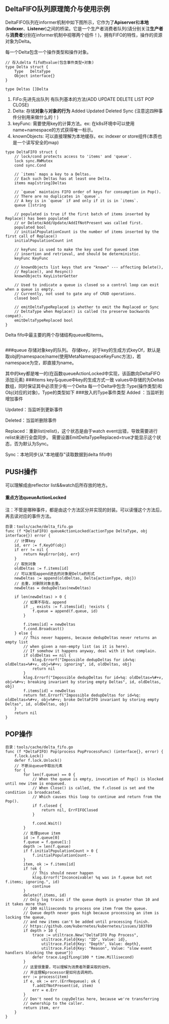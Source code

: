 ## DeltaFIFO队列原理简介与使用示例
DeltaFIFO队列在informer机制中如下图所示，它作为了**Apiserver**和**本地**(**Indexer**、**Listener**)之间的桥梁。它是一个生产者消费者队列(请分别关注**生产者**与**消费者**分别在informer机制中视哪两个组件！)，拥有FIFO的特性，操作的资源对象为Delta。

每一个Delta包含一个操作类型和操作对象。
```bigquery
// 存入delta fifo的value(包含事件类型+对象)
type Delta struct {
	Type   DeltaType
	Object interface{}
}

type Deltas []Delta
```

1. FiFo:先进先出队列 有队列基本的方法(ADD UPDATE DELETE LIST POP CLOSE)
2. Delta: 存储**对象**与**对象的行为** Added Updated Deleted Sync (注意这四种事件分别用来做什么的！)
3. keyFunc: 需要使用key的计算方法。ex: 在k8s环境中可以使用name+namespace的方式获得唯一标示。
4. knownObjects: 可以直接理解为本地缓存。ex: indexer or store组件(本质也是一个读写安全的map)
```bigquery
type DeltaFIFO struct {
	// lock/cond protects access to 'items' and 'queue'.
	lock sync.RWMutex
	cond sync.Cond

	// `items` maps a key to a Deltas.
	// Each such Deltas has at least one Delta.
	items map[string]Deltas

	// `queue` maintains FIFO order of keys for consumption in Pop().
	// There are no duplicates in `queue`.
	// A key is in `queue` if and only if it is in `items`.
	queue []string

	// populated is true if the first batch of items inserted by Replace() has been populated
	// or Delete/Add/Update/AddIfNotPresent was called first.
	populated bool
	// initialPopulationCount is the number of items inserted by the first call of Replace()
	initialPopulationCount int

	// keyFunc is used to make the key used for queued item
	// insertion and retrieval, and should be deterministic.
	keyFunc KeyFunc

	// knownObjects list keys that are "known" --- affecting Delete(),
	// Replace(), and Resync()
	knownObjects KeyListerGetter

	// Used to indicate a queue is closed so a control loop can exit when a queue is empty.
	// Currently, not used to gate any of CRUD operations.
	closed bool

	// emitDeltaTypeReplaced is whether to emit the Replaced or Sync
	// DeltaType when Replace() is called (to preserve backwards compat).
	emitDeltaTypeReplaced bool
}
```
Delta fifo中最主要的两个存储结构queue和items。

```bigquery

```

###queue
存储对象key的队列。
存储key，对于key的生成方式keyOf，默认是取obj的namespace/name(使用MetaNamespaceKeyFunc方法)，若namespace为空，即直接为name。

其中的key都是唯一的(在函数queueActionLocked中实现，该函数向DeltaFIFO添加元素)
###items
key与queue中key的生成方式一致
values中存储的为Deltas数组，同时保证其中必须至少有一个Delta
每一个Delta中包含:Type(操作类型)和Obj(对应的对象)，Type的类型如下
###放入的Type事件类型
Added ：当监听到增加事件

Updated：当监听到更新事件

Deleted：当监听删除事件

Replaced：重新list(relist)，这个状态是由于watch event出错，导致需要进行relist来进行全盘同步。
需要设置EmitDeltaTypeReplaced=true才能显示这个状态，否为默认为Sync。

Sync：本地同步(从"本地缓存"读取数据到delta fifo中)

## PUSH操作
可以理解成由reflector list&&watch后所存放的地方。
#### 重点方法queueActionLocked
注：不管是哪种事件，都是由这个方法区分并实现的封装。可以读懂这个方法后，再去读对应的事件方法。
```bigquery
目录：tools/cache/delta_fifo.go
func (f *DeltaFIFO) queueActionLocked(actionType DeltaType, obj interface{}) error {
	// 计算key 
    id, err := f.KeyOf(obj)
	if err != nil {
		return KeyError{obj, err}
	}
	// 取到对象	
	oldDeltas := f.items[id]
	// 可以发现append进去的对象是Delta的形式   
	newDeltas := append(oldDeltas, Delta{actionType, obj})
	// 去重，对删除对象去重。
    newDeltas = dedupDeltas(newDeltas)

	if len(newDeltas) > 0 {
        // 如果不存在，append
		if _, exists := f.items[id]; !exists {
			f.queue = append(f.queue, id)
		}
    
		f.items[id] = newDeltas
		f.cond.Broadcast()
	} else {
		// This never happens, because dedupDeltas never returns an empty list
		// when given a non-empty list (as it is here).
		// If somehow it happens anyway, deal with it but complain.
		if oldDeltas == nil {
			klog.Errorf("Impossible dedupDeltas for id=%q: oldDeltas=%#+v, obj=%#+v; ignoring", id, oldDeltas, obj)
			return nil
		}
		klog.Errorf("Impossible dedupDeltas for id=%q: oldDeltas=%#+v, obj=%#+v; breaking invariant by storing empty Deltas", id, oldDeltas, obj)
		f.items[id] = newDeltas
		return fmt.Errorf("Impossible dedupDeltas for id=%q: oldDeltas=%#+v, obj=%#+v; broke DeltaFIFO invariant by storing empty Deltas", id, oldDeltas, obj)
	}
	return nil
}
```
## POP操作

```bigquery
目录：tools/cache/delta_fifo.go
func (f *DeltaFIFO) Pop(process PopProcessFunc) (interface{}, error) {
	f.lock.Lock()
	defer f.lock.Unlock()
    // 不断从queue中取出元素
	for {
		for len(f.queue) == 0 {
			// When the queue is empty, invocation of Pop() is blocked until new item is enqueued.
			// When Close() is called, the f.closed is set and the condition is broadcasted.
			// Which causes this loop to continue and return from the Pop().
			if f.closed {
				return nil, ErrFIFOClosed
			}

			f.cond.Wait()
		}
		// 处理queue item
		id := f.queue[0]
		f.queue = f.queue[1:]
		depth := len(f.queue)
		if f.initialPopulationCount > 0 {
			f.initialPopulationCount--
		}
		item, ok := f.items[id]
		if !ok {
			// This should never happen
			klog.Errorf("Inconceivable! %q was in f.queue but not f.items; ignoring.", id)
			continue
		}
		delete(f.items, id)
		// Only log traces if the queue depth is greater than 10 and it takes more than
		// 100 milliseconds to process one item from the queue.
		// Queue depth never goes high because processing an item is locking the queue,
		// and new items can't be added until processing finish.
		// https://github.com/kubernetes/kubernetes/issues/103789
		if depth > 10 {
			trace := utiltrace.New("DeltaFIFO Pop Process",
				utiltrace.Field{Key: "ID", Value: id},
				utiltrace.Field{Key: "Depth", Value: depth},
				utiltrace.Field{Key: "Reason", Value: "slow event handlers blocking the queue"})
			defer trace.LogIfLong(100 * time.Millisecond)
		}
		// 这里很重要，可以理解为消费者所要采取的动作。
		// 并且理解processor是如何去调用的。
		err := process(item)
		if e, ok := err.(ErrRequeue); ok {
			f.addIfNotPresent(id, item)
			err = e.Err
		}
		// Don't need to copyDeltas here, because we're transferring
		// ownership to the caller.
		return item, err
	}
}
```

